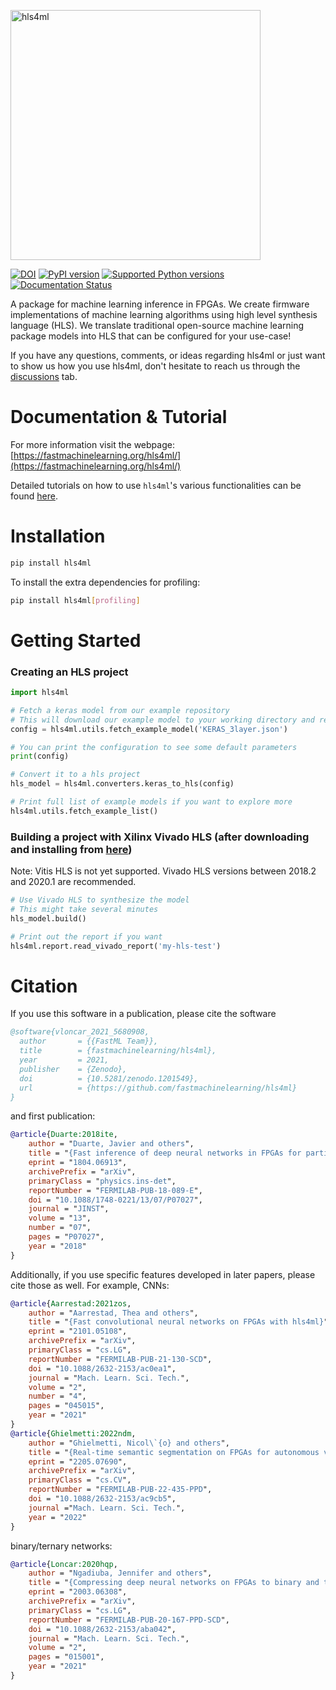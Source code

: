 <p float="left">
   <img src="https://fastmachinelearning.github.io/hls4ml/img/logo.jpg" alt="hls4ml" width="400"/>
</p>

[![DOI](https://zenodo.org/badge/108329371.svg)](https://zenodo.org/badge/latestdoi/108329371)
[![PyPI version](https://badge.fury.io/py/hls4ml.svg)](https://badge.fury.io/py/hls4ml)
[![Supported Python versions](https://img.shields.io/pypi/pyversions/hls4ml.svg)](https://pypi.org/project/hls4ml/)
[![Documentation Status](https://github.com/fastmachinelearning/hls4ml/actions/workflows/build-sphinx.yml/badge.svg)](https://fastmachinelearning.org/hls4ml)

A package for machine learning inference in FPGAs. We create firmware implementations of machine learning algorithms using high level synthesis language (HLS). We translate traditional open-source machine learning package models into HLS that can be configured for your use-case!

If you have any questions, comments, or ideas regarding hls4ml or just want to show us how you use hls4ml, don't hesitate to reach us through the [discussions](https://github.com/fastmachinelearning/hls4ml/discussions) tab.

# Documentation & Tutorial

For more information visit the webpage: [https://fastmachinelearning.org/hls4ml/](https://fastmachinelearning.org/hls4ml/)

Detailed tutorials on how to use `hls4ml`'s various functionalities can be found [here](https://github.com/hls-fpga-machine-learning/hls4ml-tutorial).

# Installation
```bash
pip install hls4ml
```

To install the extra dependencies for profiling:

```bash
pip install hls4ml[profiling]
```

# Getting Started
### Creating an HLS project
```Python
import hls4ml

# Fetch a keras model from our example repository
# This will download our example model to your working directory and return an example configuration file
config = hls4ml.utils.fetch_example_model('KERAS_3layer.json')

# You can print the configuration to see some default parameters
print(config)

# Convert it to a hls project
hls_model = hls4ml.converters.keras_to_hls(config)

# Print full list of example models if you want to explore more
hls4ml.utils.fetch_example_list()
```

### Building a project with Xilinx Vivado HLS (after downloading and installing from [here](https://www.xilinx.com/products/design-tools/vivado/integration/esl-design.html))
Note: Vitis HLS is not yet supported. Vivado HLS versions between 2018.2 and 2020.1 are recommended.

```Python
# Use Vivado HLS to synthesize the model
# This might take several minutes
hls_model.build()

# Print out the report if you want
hls4ml.report.read_vivado_report('my-hls-test')
```

# Citation
If you use this software in a publication, please cite the software
```bibtex
@software{vloncar_2021_5680908,
  author       = {{FastML Team}},
  title        = {fastmachinelearning/hls4ml},
  year         = 2021,
  publisher    = {Zenodo},
  doi          = {10.5281/zenodo.1201549},
  url          = {https://github.com/fastmachinelearning/hls4ml}
}
```
and first publication:
```bibtex
@article{Duarte:2018ite,
    author = "Duarte, Javier and others",
    title = "{Fast inference of deep neural networks in FPGAs for particle physics}",
    eprint = "1804.06913",
    archivePrefix = "arXiv",
    primaryClass = "physics.ins-det",
    reportNumber = "FERMILAB-PUB-18-089-E",
    doi = "10.1088/1748-0221/13/07/P07027",
    journal = "JINST",
    volume = "13",
    number = "07",
    pages = "P07027",
    year = "2018"
}
```
Additionally, if you use specific features developed in later papers, please cite those as well. For example, CNNs:
```bibtex
@article{Aarrestad:2021zos,
    author = "Aarrestad, Thea and others",
    title = "{Fast convolutional neural networks on FPGAs with hls4ml}",
    eprint = "2101.05108",
    archivePrefix = "arXiv",
    primaryClass = "cs.LG",
    reportNumber = "FERMILAB-PUB-21-130-SCD",
    doi = "10.1088/2632-2153/ac0ea1",
    journal = "Mach. Learn. Sci. Tech.",
    volume = "2",
    number = "4",
    pages = "045015",
    year = "2021"
}
@article{Ghielmetti:2022ndm,
    author = "Ghielmetti, Nicol\`{o} and others",
    title = "{Real-time semantic segmentation on FPGAs for autonomous vehicles with hls4ml}",
    eprint = "2205.07690",
    archivePrefix = "arXiv",
    primaryClass = "cs.CV",
    reportNumber = "FERMILAB-PUB-22-435-PPD",
    doi = "10.1088/2632-2153/ac9cb5",
    journal ="Mach. Learn. Sci. Tech.",
    year = "2022"
}
```
binary/ternary networks:
```bibtex
@article{Loncar:2020hqp,
    author = "Ngadiuba, Jennifer and others",
    title = "{Compressing deep neural networks on FPGAs to binary and ternary precision with HLS4ML}",
    eprint = "2003.06308",
    archivePrefix = "arXiv",
    primaryClass = "cs.LG",
    reportNumber = "FERMILAB-PUB-20-167-PPD-SCD",
    doi = "10.1088/2632-2153/aba042",
    journal = "Mach. Learn. Sci. Tech.",
    volume = "2",
    pages = "015001",
    year = "2021"
}
```
